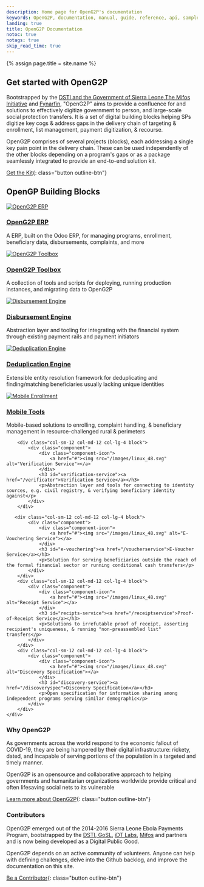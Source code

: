 ```yaml
---
description: Home page for OpenG2P's documentation
keywords: OpenG2P, documentation, manual, guide, reference, api, samples
landing: true
title: OpenG2P Documentation
notoc: true
notags: true
skip_read_time: true
---
```

{% assign page.title = site.name %}

## Get started with OpenG2P

Bootstrapped by the [DSTI and the Government of Sierra Leone](https://www.dsti.gov.sl),[The Mifos Initiative](https://mifos.org) and [Fynarfin](https://fynarfin.io/), "OpenG2P" aims to provide a confluence for and solutions to effectively digitize government to person, and large-scale social protection transfers. It is a set of digital building blocks helping SPs digitize key cogs & address gaps in the delivery chain of targeting & enrollment, list management, payment digitization, & recourse.

OpenG2P comprises of several projects (blocks), each addressing a single key pain point in the delivery chain. These can be used independently of the other blocks depending on a program's gaps or as a package seamlessly integrated to provide an end-to-end solution kit.

[Get the Kit](#){: class="button outline-btn"}

## OpenGP Building Blocks

<div class="component-container">
    <!--start row-->
    <div class="row">
    <div class="col-sm-12 col-md-12 col-lg-4 block">
            <div class="component">
                <div class="component-icon">
                    <a href="#"><img src="/images/linux_48.svg" alt="OpenG2P ERP"></a>
                </div>
                <h3 id="openg2p-erp"><a href="/erp">OpenG2P ERP</a></h3>
                <p>A ERP, built on the Odoo ERP, for managing programs, enrollment, beneficiary data, disbursements, complaints, and more</p>
            </div>
        </div>
        <div class="col-sm-12 col-md-12 col-lg-4 block">
            <div class="component">
                <div class="component-icon">
                    <a href="#"><img src="/images/linux_48.svg" alt="OpenG2P Toolbox"></a>
                </div>
                <h3 id="openg2-toolbox"><a href="/toolbox">OpenG2P Toolbox</a></h3>
                <p>A collection of tools and scripts for deploying, running production instances, and migrating data to OpenG2P</p>
            </div>
        </div>
        <div class="col-sm-12 col-md-12 col-lg-4 block">
            <div class="component">
                <div class="component-icon">
                    <a href="#"><img src="/images/linux_48.svg" alt="Disbursement Engine"></a>
                </div>
                <h3 id="payment-service"><a href="/disburser">Disbursement Engine</a></h3>
                <p>Abstraction layer and tooling for integrating with the financial system through existing payment rails and payment initiators</p>
            </div>
        </div>
        <div class="col-sm-12 col-md-12 col-lg-4 block">
            <div class="component">
                <div class="component-icon">
                    <a href="#"><img src="/images/linux_48.svg" alt="Deduplication Engine"></a>
                </div>
                <h3 id="deduplicator"><a href="/deduplicator">Deduplication Engine</a></h3>
                <p>Extensible entity resolution framework for deduplicating and finding/matching beneficiaries usually lacking unique identities</p>
            </div>
        </div>
        <div class="col-sm-12 col-md-12 col-lg-4 block">
            <div class="component">
                <div class="component-icon">
                    <a href="#"><img src="/images/linux_48.svg" alt="Mobile Enrollment"></a>
                </div>
                <h3 id="mobiletools"><a href="/mobiletools">Mobile Tools</a></h3>
                <p>Mobile-based solutions to enrolling, complaint handling, & beneficiary management in resource-challenged rural & perimeters</p>
            </div>
        </div>
		
		<div class="col-sm-12 col-md-12 col-lg-4 block">
            <div class="component">
                <div class="component-icon">
                    <a href="#"><img src="/images/linux_48.svg" alt="Verification Service"></a>
                </div>
                <h3 id="verification-service"><a href="/verificator">Verification Service</a></h3>
                <p>Abstraction layer and tools for connecting to identity sources, e.g. civil registry, & verifying beneficiary identity against</p>
            </div>
        </div>
        
       <div class="col-sm-12 col-md-12 col-lg-4 block">
            <div class="component">
                <div class="component-icon">
                    <a href="#"><img src="/images/linux_48.svg" alt="E-Vouchering Service"></a>
                </div>
                <h3 id="e-vouchering"><a href="/voucherservice">E-Voucher Service</a></h3>
                <p>Solution for serving beneficiaries outside the reach of the formal financial sector or running conditional cash transfers</p>
            </div>
        </div>
        <div class="col-sm-12 col-md-12 col-lg-4 block">
            <div class="component">
                <div class="component-icon">
                    <a href="#"><img src="/images/linux_48.svg" alt="Receipt Service"></a>
                </div>
                <h3 id="recipts-service"><a href="/receiptservice">Proof-of-Receipt Service</a></h3>
                <p>Solutions to irrefutable proof of receipt, asserting recipient's uniqueness, & running "non-preassembled list" transfers</p>
            </div>
        </div>
        <div class="col-sm-12 col-md-12 col-lg-4 block">
            <div class="component">
                <div class="component-icon">
                    <a href="#"><img src="/images/linux_48.svg" alt="Discovery Specification"></a>
                </div>
                <h3 id="discovery-service"><a href="/discoveryspec">Discovery Specification</a></h3>
                <p>Open specification for information sharing among independent programs serving similar demographic</p>
            </div>
        </div>
    </div>  
</div>

<div class="row">
<div markdown="1" class="col-xs-12 col-sm-12 col-md-12 col-lg-6 block">

### Why OpenG2P

As governments across the world respond to the economic fallout of COVID-19, they are being hampered by their digital infrastructure: rickety, dated, and incapable of serving portions of the population in a targeted and timely manner.

OpenG2P is an opensource and collaborative approach to helping governments and humanitarian organizations worldwide provide critical and often lifesaving social nets to its vulnerable

[Learn more about OpenG2P](#){: class="button outline-btn"}

</div>
<div markdown="1" class="col-xs-12 col-sm-12 col-md-12 col-lg-6 block">

### Contributors

OpenG2P emerged out of the 2014-2016 Sierra Leone Ebola Payments Program, bootstrapped by the [DSTI, GoSL](https://dsti.gov.sl), [iDT Labs](https://idtlabs.xyz), [Mifos](https://mifos.org) and partners and is now being developed as a Digital Public Good.

OpenG2P depends on an active community of volunteers. Anyone can help with defining challenges, delve into the Github backlog, and improve the documentation on this site.

[Be a Contributor](#){: class="button outline-btn"}

</div>
<div markdown="1" class="col-xs-12 col-sm-12 col-md-12 col-lg-6 block">

</div>
</div><!-- end row -->
